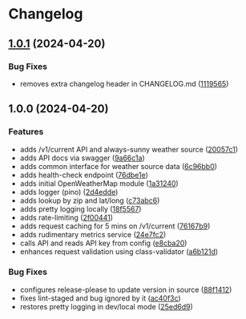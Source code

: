 # Changelog

## [1.0.1](https://github.com/hudgins/mostlycloudy/compare/v1.0.0...v1.0.1) (2024-04-20)


### Bug Fixes

* removes extra changelog header in CHANGELOG.md ([1119565](https://github.com/hudgins/mostlycloudy/commit/111956583e76dcbf1435df70678d25fdc5742ee6))

## 1.0.0 (2024-04-20)


### Features

* adds /v1/current API and always-sunny weather source ([20057c1](https://github.com/hudgins/mostlycloudy/commit/20057c1d15fe52851a859a33b25b6df4197b4f1c))
* adds API docs via swagger ([9a66c1a](https://github.com/hudgins/mostlycloudy/commit/9a66c1ad7c740225efd0b89f4e457b7714c56f12))
* adds common interface for weather source data ([6c96bb0](https://github.com/hudgins/mostlycloudy/commit/6c96bb01f21558488d1c2a5513ac3af43decb55f))
* adds health-check endpoint ([76dbe1e](https://github.com/hudgins/mostlycloudy/commit/76dbe1eaa80a7638eef755c437079eb649ca4909))
* adds initial OpenWeatherMap module ([1a31240](https://github.com/hudgins/mostlycloudy/commit/1a312400a9a9d384a30b4a4702bc2452b07f956f))
* adds logger (pino) ([2d4edde](https://github.com/hudgins/mostlycloudy/commit/2d4eddea871c92f74dfb9481cfa655e99824b0d9))
* adds lookup by zip and lat/long ([c73abc6](https://github.com/hudgins/mostlycloudy/commit/c73abc6f6cdc2174d7a15071991d8eb29dff18a8))
* adds pretty logging locally ([18f5567](https://github.com/hudgins/mostlycloudy/commit/18f55674ee6743da56c4d966c0fc29778dfaaca5))
* adds rate-limiting ([2f00441](https://github.com/hudgins/mostlycloudy/commit/2f00441ed520db8e469a92afa987fca29bb618c7))
* adds request caching for 5 mins on /v1/current ([76167b9](https://github.com/hudgins/mostlycloudy/commit/76167b9cad80aebd96149c3c3c750157da9201cc))
* adds rudimentary metrics service ([24e7fc2](https://github.com/hudgins/mostlycloudy/commit/24e7fc27f34628f31e0f66e5cf71370de2570db5))
* calls API and reads API key from config ([e8cba20](https://github.com/hudgins/mostlycloudy/commit/e8cba200ac31a3e4adfc713931487b2d97cefb48))
* enhances request validation using class-validator ([a6b121d](https://github.com/hudgins/mostlycloudy/commit/a6b121d1076570c5429642c5aba51d6aec5ba901))


### Bug Fixes

* configures release-please to update version in source ([88f1412](https://github.com/hudgins/mostlycloudy/commit/88f14121531fb76eeca52dd217f37dfec694a829))
* fixes lint-staged and bug ignored by it ([ac40f3c](https://github.com/hudgins/mostlycloudy/commit/ac40f3cdde9ec92a184f9a0f5b0b6542ae1f153a))
* restores pretty logging in dev/local mode ([25ed6d9](https://github.com/hudgins/mostlycloudy/commit/25ed6d979aea78d7721ea207f453d3304b0da62f))
